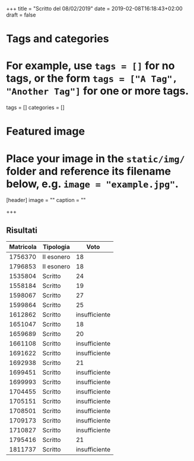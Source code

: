 +++
title = "Scritto del 08/02/2019"
date = 2019-02-08T16:18:43+02:00
draft = false

# Tags and categories
# For example, use `tags = []` for no tags, or the form `tags = ["A Tag", "Another Tag"]` for one or more tags.
tags = []
categories = []

# Featured image
# Place your image in the `static/img/` folder and reference its filename below, e.g. `image = "example.jpg"`.
[header]
image = ""
caption = ""

+++

## Risultati

Matricola | Tipologia | Voto
----------- | --------------- | ---------------
1756370 | II esonero | 18
1796853 | II esonero | 18
1535804 | Scritto | 24
1558184 | Scritto | 19
1598067 | Scritto | 27
1599864 | Scritto | 25
1612862 | Scritto | insufficiente
1651047 | Scritto | 18
1659689 | Scritto | 20
1661108 | Scritto | insufficiente
1691622 | Scritto | insufficiente
1692938 | Scritto | 21
1699451 | Scritto | insufficiente
1699993 | Scritto | insufficiente
1704455 | Scritto | insufficiente
1705151 | Scritto | insufficiente
1708501 | Scritto | insufficiente
1709173 | Scritto | insufficiente
1710827 | Scritto | insufficiente
1795416 | Scritto | 21
1811737 | Scritto | insufficiente
